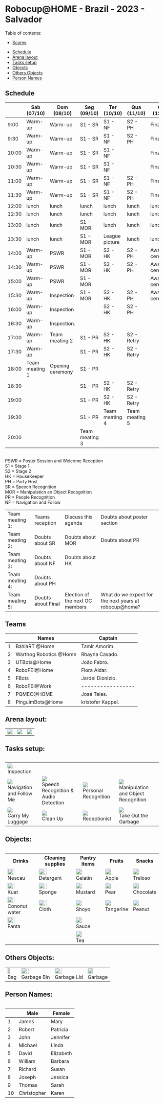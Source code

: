 # Robocup@HOME - Brazil - 2023 - Salvador

Table of contents:
- [Scores](Informações-Scores.pdf)
<!-- - [Predefined Questions](Informações-Questions.pdf) -->
- [Schedule](#schedule)
- [Arena layout](#arena-layout)
- [Tasks setup](#tasks-setup)
- [Objects](#objects)
- [Others Objects](others-objects)
- [Person Names](person-names)

## Schedule

|       | Sab (07/10)    | Dom (08/10)    | Seg (09/10)    | Ter (10/10)    | Qua (11/10)    | Qui (12/10)    |
| ----- | -------------- | -------------- | -------------- | -------------- | -------------- | -------------- |
| 9:00  | Warm-up        | Warm-up        | S1 - SR        | S1 - NF        | S2 - PH        | Final          |
| 9:30  | Warm-up        | Warm-up        | S1 - SR        | S1 - NF        | S2 - PH        | Final          |
| 10:00 | Warm-up        | Warm-up        | S1 - SR        | S1 - NF        |                | Final          |
| 10:30 | Warm-up        | Warm-up        | S1 - SR        | S1 - NF        |                | Final          |
| 11:00 | Warm-up        | Warm-up        | S1 - SR        | S1 - NF        | S2 - PH        | Final          |
| 11:30 | Warm-up        | Warm-up        | S1 - SR        | S1 - NF        | S2 - PH        | Final          |
| 12:00 | lunch          | lunch          | lunch          | lunch          | lunch          | lunch          |
| 12:30 | lunch          | lunch          | lunch          | lunch          | lunch          | lunch          |
| 13:00 | lunch          | lunch          | S1 - MOR       | lunch          | lunch          | lunch          |
| 13:30 | lunch          | lunch          | S1 - MOR       | League picture | lunch          | lunch          |
| 14:00 | Warm-up        | PSWR           | S1 - MOR       | S2 - HK        | S2 - PH        | Award ceremony |
| 14:30 | Warm-up        | PSWR           | S1 - MOR       | S2 - HK        | S2 - PH        | Award ceremony |
| 15:00 | Warm-up        | PSWR           | S1 - MOR       |                |                | Award ceremony |
| 15:30 | Warm-up        | Inspection     | S1 - MOR       | S2 - HK        | S2 - PH        | Award ceremony |
| 16:00 | Warm-up        | Inspection     |                | S2 - HK        | S2 - PH        |                |
| 16:30 | Warm-up        | Inspection.    |                |                |                |                |
| 17:00 | Warm-up        | Team meating 2 | S1 - PR        | S2 - HK        | S2 - Retry     |                |
| 17:30 | Warm-up        |                | S1 - PR        | S2 - HK        | S2 - Retry     |                |
| 18:00 | Team meating 1 | Opening ceremony| S1 - PR        |                |                |                |
| 18:30 |                |                | S1 - PR        | S2 - HK        | S2 - Retry     |                |
| 19:00 |                |                | S1 - PR        | S2 - HK        | S2 - Retry     |                |
| 19:30 |                |                | S1 - PR        | Team meating 4 | Team meating 5 |                |
| 20:00 |                |                | Team meating 3 |                |                |                |

<br> PSWR = Poster Session and Welcome Reception
<br> S1 = Stage 1
<br> S2 = Stage 2
<br> HK = HouseKeeper
<br> PH = Party Host
<br> SR = Speech Recognition
<br> MOR = Manipulation an Object Recognition
<br> PR = People Recognition
<br> NF = Navigation and Follow

| | | | | 
|-----------------|--------------------|---------------------------------|-------------------------------------------------------|
| Team meating 1: | Teams reception    | Discuss this agenda             | Doubts about poster section                           |
| Team meating 2: | Doubts about SR    | Doubts about MOR                | Doubts about PR                                       |
| Team meating 3: | Doubts about NF    | Doubts about HK                 |                                                       |
| Team meating 4: | Doubts about PH    |                                 |                                                       |
| Team meating 5: | Doubts about Final | Election of the next OC members | What do we expect for the next years at robocup@home? |

## Teams

|   | Names                  | Captain           |
| - | ---------------------- | ----------------- |
| 1 | BahiaRT @Home          | Tamir Amorim.     |
| 2 | Warthog Robotics @Home | Rhayna Casado.    |
| 3 | UTBots@Home            | João Fabro.       |
| 4 | RoboFEI@Home           | Flora Aidar.      |
| 5 | FBots                  | Jardel Dionizio.  |
| 6 | RoboFEI@Work           | ----------------- |
| 7 | PQMEC@HOME             | José Teles.       |
| 8 | PinguimBots@Home       | kristofer Kappel. |


## Arena layout:

<table>
  <tr>
    <td><img src="Arena/arena_2d.jpeg" /></td>
    <td><img src="Arena/arena_3d_1.jpg" /></td>
    <td><img src="Arena/arena_3d_2.jpg" /></td>
<table>

## Tasks setup:

<table>
  <tr>
    <td><img src="Arena/arena_inspection.jpeg" /><br>Inspection</td>
  </tr>
  <tr>
    <td><img src="Arena/arena_2d.jpeg" /><br>Navigation and Follow Me</td>
    <td><img src="Arena/arena_2d.jpeg" /><br>Speech Recognition & Audio Detection</td>
    <td><img src="Arena/arena_2d.jpeg" /><br>Personal Recognition</td>
    <td><img src="Arena/arena_2d.jpeg" /><br>Manipulation and Object Recognition</td>
  </tr>
  <tr>
    <td><img src="Arena/arena_2d.jpeg" /><br>Carry My Luggage</td>
    <td><img src="Arena/arena_2d.jpeg" /><br>Clean Up</td>
    <td><img src="Arena/arena_2d.jpeg" /><br>Receptionist</td>
    <td><img src="Arena/arena_2d.jpeg" /><br>Take Out the Garbage</td>
  </tr>

<table>

## Objects:

<table>
  <tr>
    <th>Drinks</th>
    <th>Cleaning supplies</th>
    <th>Pantry items</th>
    <th>Fruits</th>
    <th>Snacks</th>
    <!-- <th>Cutlery</th> -->
  </tr>
  <tr>
    <td><img src="Objects/nescau.jpeg" width="50%"/><br>Nescau</td>
    <td><img src="Objects/detergent.jpeg" width="50%"/><br>Detergent</td>
    <td><img src="Objects/gelatin.jpeg" width="50%"/><br>Gelatin</td>
    <td><img src="Objects/apple.jpeg" width="50%"/><br>Apple</td>
    <td><img src="Objects/treloso.jpeg" width="50%"/><br>Treloso</td>
    <!-- <td><img src="Objects/fruit.jpg" width="50%"/><br>Cutlery 1</td> -->
  </tr>
  <tr>
    <td><img src="Objects/kuat.jpeg" width="50%"/><br>Kuat</td>
    <td><img src="Objects/sponge.jpeg" width="50%"/><br>Sponge</td>
    <td><img src="Objects/mustard.jpeg" width="50%"/><br>Mustard</td>
    <td><img src="Objects/pear.jpeg" width="50%"/><br>Pear</td>
    <td><img src="Objects/chocolate.jpeg" width="50%"/><br>Chocolate</td>
    <!-- <td><img src="Objects/fruit.jpg" width="50%"/><br>Cutlery 2</td> -->
  </tr>
  <tr>
    <td><img src="Objects/coconut_water.jpeg" width="50%"/><br>Cononut water</td>
    <td><img src="Objects/cloth.jpeg" width="50%"/><br>Cloth</td>
    <td><img src="Objects/shoyo.jpeg" width="50%"/><br>Shoyo</td>
    <td><img src="Objects/tangerine.jpeg" width="50%"/><br>Tangerine</td>
    <td><img src="Objects/peanut.jpeg" width="50%"/><br>Peanut</td>
    <!-- <td><img src="Objects/fruit.jpg" width="50%"/><br>Cutlery 3</td> -->
  </tr>
  <tr>
    <td><img src="Objects/fanta.jpeg" width="50%"/><br>Fanta</td>
    <td><br></td>
    <td><img src="Objects/sauce.jpeg" width="50%"/><br>Sauce</td>
    <td><br></td>
    <td><br></td>
    <!-- <td><img src="Objects/fruit.jpg" width="50%"/><br>Cutlery 3</td> -->
  </tr>
  <tr>
    <td><br></td>
    <td><br></td>
    <td><img src="Objects/tea.jpeg" width="50%"/><br>Tea</td>
    <td><br></td>
    <td><br></td>
    <!-- <td><img src="Objects/fruit.jpg" width="50%"/><br>Cutlery 3</td> -->
  </tr>
</table>


## Others Objects:

<table>
  <tr>
    <td><img src="Objects/bag.jpeg" width="50%"/><br>Bag</td>
    <td><img src="Objects/garbage_bin.jpeg" width="50%"/><br>Garbage Bin</td>
    <td><img src="Objects/garbage_lid.jpeg" width="50%"/><br>Garbage Lid</td>
    <td><img src="Objects/fruit.jpg" width="50%"/><br>Garbage</td>
  </tr>
<table>

## Person Names:

|    | Male        | Female    |
| -- | ----------- | --------- |
| 1  | James       | Mary      |
| 2  | Robert      | Patricia  |
| 3  | John        | Jennifer  |
| 4  | Michael     | Linda     |
| 5  | David       | Elizabeth |
| 6  | William     | Barbara   |
| 7  | Richard     | Susan     |
| 8  | Joseph      | Jessica   |
| 9  | Thomas      | Sarah     |
| 10 | Christopher | Karen     |

